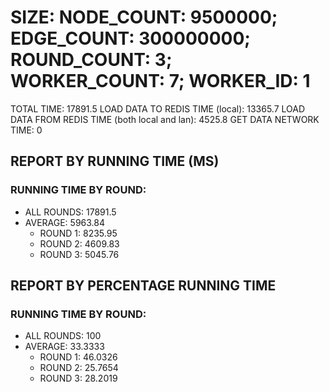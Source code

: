 
# SIZE: NODE_COUNT: 9500000; EDGE_COUNT: 300000000; ROUND_COUNT: 3; WORKER_COUNT: 7; WORKER_ID: 1
 TOTAL TIME: 17891.5
 LOAD DATA TO REDIS TIME (local): 13365.7
 LOAD DATA FROM REDIS TIME (both local and lan): 4525.8
 GET DATA NETWORK TIME: 0

## REPORT BY RUNNING TIME (MS)

 ### RUNNING TIME BY ROUND:

  + ALL ROUNDS: 17891.5
  + AVERAGE: 5963.84
     + ROUND 1: 8235.95
     + ROUND 2: 4609.83
     + ROUND 3: 5045.76

## REPORT BY PERCENTAGE RUNNING TIME

 ### RUNNING TIME BY ROUND:

  + ALL ROUNDS: 100
  + AVERAGE: 33.3333
     + ROUND 1: 46.0326
     + ROUND 2: 25.7654
     + ROUND 3: 28.2019

